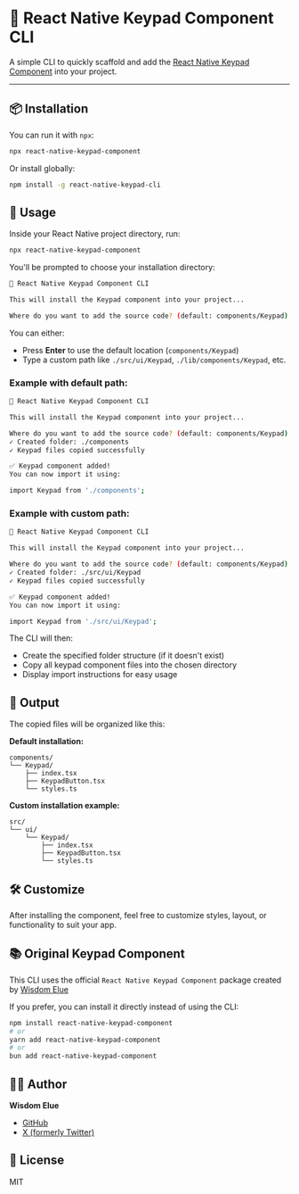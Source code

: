 # 🧮 React Native Keypad Component CLI

A simple CLI to quickly scaffold and add the [React Native Keypad Component](https://github.com/Elue-dev/react-native-keypad-component) into your project.

---

## 📦 Installation

You can run it with `npx`:

```bash
npx react-native-keypad-component
```

Or install globally:

```bash
npm install -g react-native-keypad-cli
```

## 🚀 Usage

Inside your React Native project directory, run:

```bash
npx react-native-keypad-component
```

You'll be prompted to choose your installation directory:

```bash
🧮 React Native Keypad Component CLI

This will install the Keypad component into your project...

Where do you want to add the source code? (default: components/Keypad):
```

You can either:

- Press **Enter** to use the default location (`components/Keypad`)
- Type a custom path like `./src/ui/Keypad`, `./lib/components/Keypad`, etc.

### Example with default path:

```bash
🧮 React Native Keypad Component CLI

This will install the Keypad component into your project...

Where do you want to add the source code? (default: components/Keypad):
✓ Created folder: ./components
✓ Keypad files copied successfully

✅ Keypad component added!
You can now import it using:

import Keypad from './components';
```

### Example with custom path:

```bash
🧮 React Native Keypad Component CLI

This will install the Keypad component into your project...

Where do you want to add the source code? (default: components/Keypad): ./src/ui/Keypad
✓ Created folder: ./src/ui/Keypad
✓ Keypad files copied successfully

✅ Keypad component added!
You can now import it using:

import Keypad from './src/ui/Keypad';
```

The CLI will then:

- Create the specified folder structure (if it doesn't exist)
- Copy all keypad component files into the chosen directory
- Display import instructions for easy usage

## 🧱 Output

The copied files will be organized like this:

**Default installation:**

```
components/
└── Keypad/
    ├── index.tsx
    ├── KeypadButton.tsx
    └── styles.ts
```

**Custom installation example:**

```
src/
└── ui/
    └── Keypad/
        ├── index.tsx
        ├── KeypadButton.tsx
        └── styles.ts
```

## 🛠 Customize

After installing the component, feel free to customize styles, layout, or functionality to suit your app.

## 📚 Original Keypad Component

This CLI uses the official `React Native Keypad Component` package created by [Wisdom Elue](https://x.com/eluewisdom_)

If you prefer, you can install it directly instead of using the CLI:

```bash
npm install react-native-keypad-component
# or
yarn add react-native-keypad-component
# or
bun add react-native-keypad-component
```

## 🧑‍💻 Author

**Wisdom Elue**

- [GitHub](https://github.com/Elue-dev)
- [X (formerly Twitter)](https://x.com/eluewisdom_)

## 📄 License

MIT
